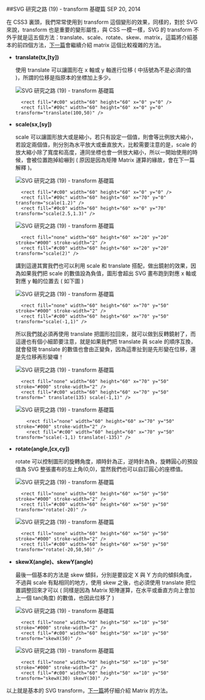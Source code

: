 <!-- @@master  = ../../_layout.html-->

<!-- @@block  =  jsBottom-->

<include src="../../_articles-js.html"></include>

<!-- @@close-->

<!-- @@block  =  css-->

<include src="../../_articles-css.html"></include>

<!-- @@close-->

<!-- @@block  =  articles-social-->

<include src="../../_articles-social.html"></include>

<!-- @@close-->

<!-- @@block  =  articles-footer-->

<include src="../../_articles.html"></include>

<!-- @@close-->

<!-- @@block  =  meta-->

<meta property="article:published_time" content="2014-09-20T21:35:00+01:00">

<meta name="keywords" content="svg,transform,scale,rotate,skew,translate,matrix">

<meta name="description" content="SVG 的 transform 不外乎就是這五個方法：translate、scale、rotate、skew、matrix，這篇將介紹基本的前四個方法，下一篇會繼續介紹 matrix 這個比較複雜的方法。">

<meta itemprop="name" content="SVG 研究之路 (19) - transform 基礎篇 - OXXO.STUDIO">

<meta itemprop="image" content="http://www.oxxostudio.tw/img/articles/201409/20140920_1_01.jpg">

<meta itemprop="description" content="SVG 的 transform 不外乎就是這五個方法：translate、scale、rotate、skew、matrix，這篇將介紹基本的前四個方法，下一篇會繼續介紹 matrix 這個比較複雜的方法。">

<meta property="og:title" content="SVG 研究之路 (19) - transform 基礎篇 - OXXO.STUDIO">

<meta property="og:url" content="http://www.oxxostudio.tw/articles/201409/svg-19-transform.html">

<meta property="og:image" content="http://www.oxxostudio.tw/img/articles/201409/20140920_1_01.jpg">

<meta property="og:description" content="SVG 的 transform 不外乎就是這五個方法：translate、scale、rotate、skew、matrix，這篇將介紹基本的前四個方法，下一篇會繼續介紹 matrix 這個比較複雜的方法。">

<title>SVG 研究之路 (19) - transform 基礎篇  - OXXO.STUDIO</title> 

<!-- @@close-->

<!-- @@block  =  articles-content--> 

##SVG 研究之路 (19) - transform 基礎篇  <span class="article-date" tag="web"><i></i>SEP 20, 2014</span>

在 CSS3 裏頭，我們常常使用到 transform 這個變形的效果，同樣的，對於 SVG 來說，transform 也是重要的變形屬性，與 CSS 一模一樣，SVG 的 transform 不外乎就是這五個方法：translate、scale、rotate、skew、matrix，這篇將介紹基本的前四個方法，[下一篇](http://www.oxxostudio.tw/articles/201409/svg-20-transform-matrix.html)會繼續介紹 matrix 這個比較複雜的方法。
	
- **translate(tx,[ty])**

	使用 translate 可以讓圖形在 x 軸或 y 軸進行位移 ( 中括號為不是必須的值 )，所謂的位移是指原本的坐標加上多少。

	![SVG 研究之路 (19) - transform 基礎篇](/img/articles/201409/20140920_1_02.png)

		<rect fill="#c00" width="60" height="60" x="0" y="0" />
		<rect fill="#09c" width="60" height="60" x="0" y="0" transform="translate(100,50)" />

- **scale(sx,[sy])**

	scale 可以讓圖形放大或是縮小，若只有設定一個值，則會等比例放大縮小，若設定兩個值，則分別為水平放大或垂直放大，比較需要注意的是，scale 的放大縮小除了寬度和高度，連同坐標也會一併放大縮小，所以一開始使用的時候，會被位置跑掉給嚇到 ( 原因是因為矩陣 Matrix 運算的緣故，會在下一篇解釋 )。

	![SVG 研究之路 (19) - transform 基礎篇](/img/articles/201409/20140920_1_03.png)

		<rect fill="#c00" width="60" height="60" x="0" y="0" />
		<rect fill="#09c" width="60" height="60" x="70" y="0" transform="scale(1.2)" />
		<rect fill="#0c0" width="60" height="60" x="0" y="70" transform="scale(2.5,1.3)" />

	![SVG 研究之路 (19) - transform 基礎篇](/img/articles/201409/20140920_1_04.png)

		<rect fill="none" width="60" height="60" x="20" y="20" stroke="#000" stroke-width="2" />
		<rect fill="#c00" width="60" height="60" x="20" y="20" transform="scale(2)" />

	講到這邊其實我們也可以利用 scale 和 translate 搭配，做出鏡射的效果，因為如果我們把 scale 的數值設為負值，圖形會超出 SVG 畫布跑到對應 x 軸或對應 y 軸的位置去 ( 如下圖 )

	![SVG 研究之路 (19) - transform 基礎篇](/img/articles/201409/20140920_1_05.png)

		<rect fill="none" width="60" height="60" x="70" y="50" stroke="#000" stroke-width="2" />
		<rect fill="#c00" width="60" height="60" x="70" y="50" transform="scale(-1,1)" />

	所以我們就必須再使用 translate 把圖形拉回來，就可以做到反轉鏡射了，而這邊也有個小細節要注意，就是如果我們把 translate 與 scale 的順序互換，就會發現 translate 的數值也會由正變負，因為這牽扯到是先形變在位移，還是先位移再形變囉！

	![SVG 研究之路 (19) - transform 基礎篇](/img/articles/201409/20140920_1_06.png)

		<rect fill="none" width="60" height="60" x="70" y="50" stroke="#000" stroke-width="2" />
		<rect fill="#c00" width="60" height="60" x="70" y="50" transform=" translate(135) scale(-1,1)" />

	![SVG 研究之路 (19) - transform 基礎篇](/img/articles/201409/20140920_1_06.png)

		  <rect fill="none" width="60" height="60" x="70" y="50" stroke="#000" stroke-width="2" />
		  <rect fill="#c00" width="60" height="60" x="70" y="50" transform="scale(-1,1) translate(-135)" />

- **rotate(angle,[cx,cy])**

	rotate 可以控制圖形的旋轉角度，順時針為正，逆時針為負，旋轉圓心的預設值為 SVG 整張畫布的左上角(0,0)，當然我們也可以自訂圓心的座標值。

	![SVG 研究之路 (19) - transform 基礎篇](/img/articles/201409/20140920_1_07.png)

		<rect fill="none" width="60" height="60" x="50" y="50" stroke="#000" stroke-width="2" />
		<rect fill="#c00" width="60" height="60" x="50" y="50" transform="rotate(-20)" />

	![SVG 研究之路 (19) - transform 基礎篇](/img/articles/201409/20140920_1_08.png)

		<rect fill="none" width="60" height="60" x="50" y="50" stroke="#000" stroke-width="2" />
		<rect fill="#c00" width="60" height="60" x="50" y="50" transform="rotate(-20,50,50)" />

- **skewX(angle)、skewY(angle)**

	最後一個基本的方法是 skew 傾斜，分別是要設定 X 與 Y 方向的傾斜角度，不過與 scale 有點相同的地方，使用 skew 之後，也必須使用 translate 把位置調整回來才可以 ( 同樣是因為 Matrix 矩陣運算，在水平或垂直方向上會加上一個 tan(角度) 的數值，也因此位移了 )

	![SVG 研究之路 (19) - transform 基礎篇](/img/articles/201409/20140920_1_09.png)

		<rect fill="none" width="60" height="50" x="10" y="50" stroke="#000" stroke-width="2" />
		<rect fill="#c00" width="60" height="50" x="10" y="50" transform="skewX(50)" />

	![SVG 研究之路 (19) - transform 基礎篇](/img/articles/201409/20140920_1_10.png)

		<rect fill="none" width="60" height="50" x="10" y="50" stroke="#000" stroke-width="2" />
		<rect fill="#c00" width="60" height="50" x="10" y="50" transform="skewX(30) skewY(30)" />

以上就是基本的 SVG transform，[下一篇](http://www.oxxostudio.tw/articles/201409/svg-20-transform-matrix.html)將仔細介紹 Matrix 的方法。

<!-- @@close-->
